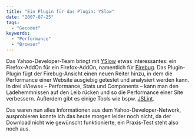 ```yaml
---
title: "Ein Plugin für das Plugin: YSlow"
date: "2007-07-25"
tags:
  - "Gecodet"
keywords:
  - "Performance"
  - "Browser"
---
```


Das Yahoo-Developer-Team bringt mit [YSlow](http://developer.yahoo.com/yslow/ "Speed up your web pages with YSlow") etwas interessantes: ein Firefox-AddOn für ein Firefox-AddOn, namentlich für [Firebug](http://getfirebug.com). Das Plugin-Plugin fügt der Firebug-Ansicht einen neuen Reiter hinzu, in dem die Performance einer Website ausgiebig getestet und analysiert werden kann. In drei »Views« – Performance, Stats und Components – kann man den Ladehemmnissen auf den Leib rücken und so die Performance einer Site verbessern. Außerdem gibt es einige Tools wie bspw. [JSLint](http://jslint.com/).

Das waren nun alles Informationen aus dem Yahoo-Developer-Network, ausprobieren konnte ich das heute morgen leider noch nicht, da der Download nicht wie gewünscht funktionierte, ein Praxis-Test steht also noch aus.


